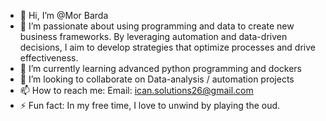 - 👋 Hi, I’m @Mor Barda
- 👀 I’m passionate about using programming and data to create new business frameworks. By leveraging automation and data-driven decisions, I aim to develop strategies that optimize processes and drive effectiveness.
- 🌱 I’m currently learning advanced python programming and dockers
- 💞️ I’m looking to collaborate on Data-analysis / automation projects
- 📫 How to reach me: Email: ican.solutions26@gmail.com
- ⚡ Fun fact: In my free time, I love to unwind by playing the oud.

<!---
icanSolutions/icanSolutions is a ✨ special ✨ repository because its `README.md` (this file) appears on your GitHub profile.
You can click the Preview link to take a look at your changes.
--->
